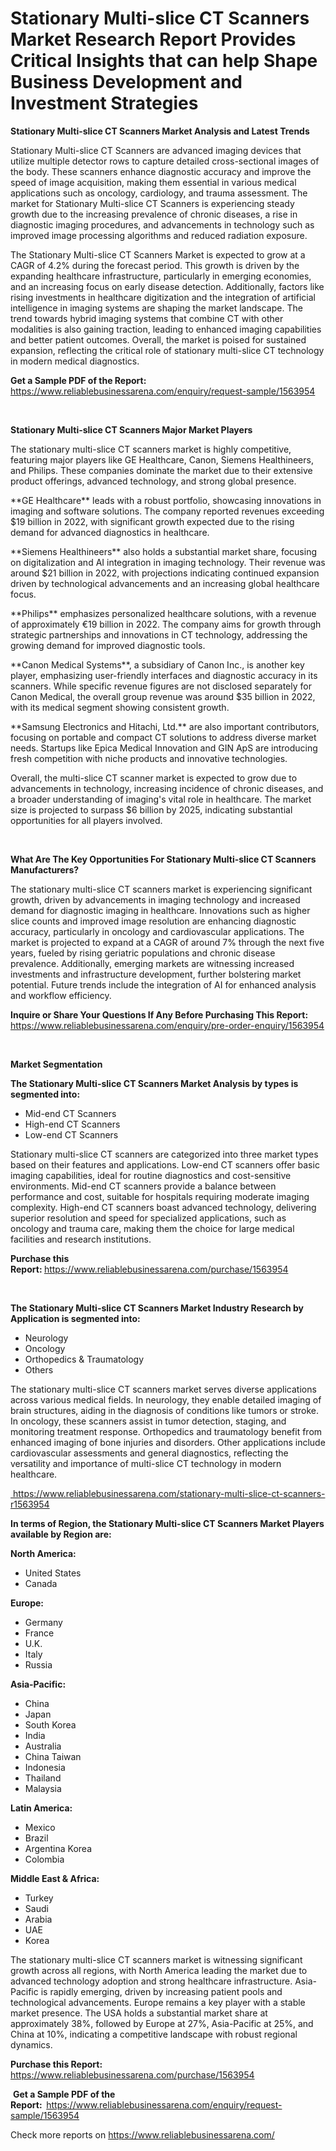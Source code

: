 <p><h1>Stationary Multi-slice CT Scanners Market Research Report Provides Critical Insights that can help Shape Business Development and Investment Strategies</h1></p><p><strong>Stationary Multi-slice CT Scanners Market Analysis and Latest Trends</strong></p>
<p><p>Stationary Multi-slice CT Scanners are advanced imaging devices that utilize multiple detector rows to capture detailed cross-sectional images of the body. These scanners enhance diagnostic accuracy and improve the speed of image acquisition, making them essential in various medical applications such as oncology, cardiology, and trauma assessment. The market for Stationary Multi-slice CT Scanners is experiencing steady growth due to the increasing prevalence of chronic diseases, a rise in diagnostic imaging procedures, and advancements in technology such as improved image processing algorithms and reduced radiation exposure.</p><p>The Stationary Multi-slice CT Scanners Market is expected to grow at a CAGR of 4.2% during the forecast period. This growth is driven by the expanding healthcare infrastructure, particularly in emerging economies, and an increasing focus on early disease detection. Additionally, factors like rising investments in healthcare digitization and the integration of artificial intelligence in imaging systems are shaping the market landscape. The trend towards hybrid imaging systems that combine CT with other modalities is also gaining traction, leading to enhanced imaging capabilities and better patient outcomes. Overall, the market is poised for sustained expansion, reflecting the critical role of stationary multi-slice CT technology in modern medical diagnostics.</p></p>
<p><strong>Get a Sample PDF of the Report:&nbsp;</strong> <a href="https://www.reliablebusinessarena.com/enquiry/request-sample/1563954?utm_campaign=1905&utm_medium=2&utm_source=Github&utm_content=ia&utm_term=04032025&utm_id=stationary-multi-slice-ct-scanners">https://www.reliablebusinessarena.com/enquiry/request-sample/1563954</a></p>
<p>&nbsp;</p>
<p><strong>Stationary Multi-slice CT Scanners Major Market Players</strong></p>
<p><p>The stationary multi-slice CT scanners market is highly competitive, featuring major players like GE Healthcare, Canon, Siemens Healthineers, and Philips. These companies dominate the market due to their extensive product offerings, advanced technology, and strong global presence.</p><p>**GE Healthcare** leads with a robust portfolio, showcasing innovations in imaging and software solutions. The company reported revenues exceeding $19 billion in 2022, with significant growth expected due to the rising demand for advanced diagnostics in healthcare.</p><p>**Siemens Healthineers** also holds a substantial market share, focusing on digitalization and AI integration in imaging technology. Their revenue was around $21 billion in 2022, with projections indicating continued expansion driven by technological advancements and an increasing global healthcare focus.</p><p>**Philips** emphasizes personalized healthcare solutions, with a revenue of approximately €19 billion in 2022. The company aims for growth through strategic partnerships and innovations in CT technology, addressing the growing demand for improved diagnostic tools.</p><p>**Canon Medical Systems**, a subsidiary of Canon Inc., is another key player, emphasizing user-friendly interfaces and diagnostic accuracy in its scanners. While specific revenue figures are not disclosed separately for Canon Medical, the overall group revenue was around $35 billion in 2022, with its medical segment showing consistent growth.</p><p>**Samsung Electronics and Hitachi, Ltd.** are also important contributors, focusing on portable and compact CT solutions to address diverse market needs. Startups like Epica Medical Innovation and GIN ApS are introducing fresh competition with niche products and innovative technologies.</p><p>Overall, the multi-slice CT scanner market is expected to grow due to advancements in technology, increasing incidence of chronic diseases, and a broader understanding of imaging's vital role in healthcare. The market size is projected to surpass $6 billion by 2025, indicating substantial opportunities for all players involved.</p></p>
<p>&nbsp;</p>
<p><strong>What Are The Key Opportunities For Stationary Multi-slice CT Scanners Manufacturers?</strong></p>
<p><p>The stationary multi-slice CT scanners market is experiencing significant growth, driven by advancements in imaging technology and increased demand for diagnostic imaging in healthcare. Innovations such as higher slice counts and improved image resolution are enhancing diagnostic accuracy, particularly in oncology and cardiovascular applications. The market is projected to expand at a CAGR of around 7% through the next five years, fueled by rising geriatric populations and chronic disease prevalence. Additionally, emerging markets are witnessing increased investments and infrastructure development, further bolstering market potential. Future trends include the integration of AI for enhanced analysis and workflow efficiency.</p></p>
<p><strong>Inquire or Share Your Questions If Any Before Purchasing This Report:</strong> <a href="https://www.reliablebusinessarena.com/enquiry/pre-order-enquiry/1563954?utm_campaign=1905&utm_medium=2&utm_source=Github&utm_content=ia&utm_term=04032025&utm_id=stationary-multi-slice-ct-scanners">https://www.reliablebusinessarena.com/enquiry/pre-order-enquiry/1563954</a></p>
<p>&nbsp;</p>
<p><strong>Market Segmentation</strong></p>
<p><strong>The Stationary Multi-slice CT Scanners Market Analysis by types is segmented into:</strong></p>
<p><ul><li>Mid-end CT Scanners</li><li>High-end CT Scanners</li><li>Low-end CT Scanners</li></ul></p>
<p><p>Stationary multi-slice CT scanners are categorized into three market types based on their features and applications. Low-end CT scanners offer basic imaging capabilities, ideal for routine diagnostics and cost-sensitive environments. Mid-end CT scanners provide a balance between performance and cost, suitable for hospitals requiring moderate imaging complexity. High-end CT scanners boast advanced technology, delivering superior resolution and speed for specialized applications, such as oncology and trauma care, making them the choice for large medical facilities and research institutions.</p></p>
<p><strong>Purchase this Report:&nbsp;</strong><a href="https://www.reliablebusinessarena.com/purchase/1563954?utm_campaign=1905&utm_medium=2&utm_source=Github&utm_content=ia&utm_term=04032025&utm_id=stationary-multi-slice-ct-scanners">https://www.reliablebusinessarena.com/purchase/1563954</a></p>
<p>&nbsp;</p>
<p><strong>The Stationary Multi-slice CT Scanners Market Industry Research by Application is segmented into:</strong></p>
<p><ul><li>Neurology</li><li>Oncology</li><li>Orthopedics & Traumatology</li><li>Others</li></ul></p>
<p><p>The stationary multi-slice CT scanners market serves diverse applications across various medical fields. In neurology, they enable detailed imaging of brain structures, aiding in the diagnosis of conditions like tumors or stroke. In oncology, these scanners assist in tumor detection, staging, and monitoring treatment response. Orthopedics and traumatology benefit from enhanced imaging of bone injuries and disorders. Other applications include cardiovascular assessments and general diagnostics, reflecting the versatility and importance of multi-slice CT technology in modern healthcare.</p></p>
<p><a href="https://www.reliablebusinessarena.com/stationary-multi-slice-ct-scanners-r1563954?utm_campaign=1905&utm_medium=2&utm_source=Github&utm_content=ia&utm_term=04032025&utm_id=stationary-multi-slice-ct-scanners">&nbsp;https://www.reliablebusinessarena.com/stationary-multi-slice-ct-scanners-r1563954</a></p>
<p><strong>In terms of Region, the Stationary Multi-slice CT Scanners Market Players available by Region are:</strong></p>
<p>
    <p> <strong> North America: </strong>
        <ul>
            <li>United States</li>
            <li>Canada</li>
        </ul>
        </p> 
    <p> <strong> Europe: </strong>
        <ul>
            <li>Germany</li>
            <li>France</li>
            <li>U.K.</li>
            <li>Italy</li>
            <li>Russia</li>
        </ul>
        </p> 
    <p> <strong> Asia-Pacific: </strong>
        <ul>
            <li>China</li>
            <li>Japan</li>
            <li>South Korea</li>
            <li>India</li>
            <li>Australia</li>
            <li>China Taiwan</li>
            <li>Indonesia</li>
            <li>Thailand</li>
            <li>Malaysia</li>
        </ul>
        </p> 
    <p> <strong> Latin America: </strong>
        <ul>
            <li>Mexico</li>
            <li>Brazil</li>
            <li>Argentina Korea</li>
            <li>Colombia</li>
        </ul>
        </p> 
    <p> <strong> Middle East & Africa: </strong>
        <ul>
            <li>Turkey</li>
            <li>Saudi</li>
            <li>Arabia</li>
            <li>UAE</li>
            <li>Korea</li>
        </ul>
    </p>
    </p>
<p><p>The stationary multi-slice CT scanners market is witnessing significant growth across all regions, with North America leading the market due to advanced technology adoption and strong healthcare infrastructure. Asia-Pacific is rapidly emerging, driven by increasing patient pools and technological advancements. Europe remains a key player with a stable market presence. The USA holds a substantial market share at approximately 38%, followed by Europe at 27%, Asia-Pacific at 25%, and China at 10%, indicating a competitive landscape with robust regional dynamics.</p></p>
<p><strong>Purchase this Report: </strong><a href="https://www.reliablebusinessarena.com/purchase/1563954?utm_campaign=1905&utm_medium=2&utm_source=Github&utm_content=ia&utm_term=04032025&utm_id=stationary-multi-slice-ct-scanners">https://www.reliablebusinessarena.com/purchase/1563954</a></p>
<p>&nbsp;<strong>Get a Sample PDF of the Report:&nbsp;&nbsp;</strong><a href="https://www.reliablebusinessarena.com/enquiry/request-sample/1563954?utm_campaign=1905&utm_medium=2&utm_source=Github&utm_content=ia&utm_term=04032025&utm_id=stationary-multi-slice-ct-scanners">https://www.reliablebusinessarena.com/enquiry/request-sample/1563954</a></p>
<p><strong></strong></p>
<p>Check more reports on <a href="https://www.reliablebusinessarena.com/?utm_campaign=1905&utm_medium=2&utm_source=Github&utm_content=ia&utm_term=04032025&utm_id=stationary-multi-slice-ct-scanners">https://www.reliablebusinessarena.com/</a></p>